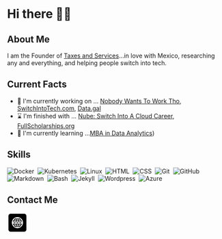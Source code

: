 # Hi there ✊🏿

## About Me
I am the Founder of [Taxes and Services](https://taxes.services)...in love with Mexico, researching any and everything, and helping people switch into tech.

## Current Facts
- 🔭 I'm currently working on ... [Nobody Wants To Work Tho](https://nobody.chat), [SwitchIntoTech.com](https://SwitchIntoTech.com), [Data.gal](https://www.data.gal)
- ⌛ I'm finished with ... [Nube: Switch Into A Cloud Career](https://elyse.in/book), [FullScholarships.org](https://FullScholarships.org)
- 🌱 I'm currently learning ...[MBA in Data Analytics](https://www.eastern.edu/academics/graduate-programs/mba-management))

## Skills
![Docker](https://img.shields.io/badge/-Docker-000?&logo=Docker)&nbsp;
![Kubernetes](https://img.shields.io/badge/-Kubernetes-000?&logo=Kubernetes)&nbsp;
![Linux](https://img.shields.io/badge/-Linux-000?&logo=Linux)&nbsp;
![HTML](https://img.shields.io/badge/-HTML-05122A?style=flat&logo=HTML5)&nbsp;
![CSS](https://img.shields.io/badge/-CSS-05122A?style=flat&logo=CSS3&logoColor=1572B6)&nbsp;
![Git](https://img.shields.io/badge/-Git-05122A?style=flat&logo=git)&nbsp;
![GitHub](https://img.shields.io/badge/-GitHub-05122A?style=flat&logo=github)&nbsp;
![Markdown](https://img.shields.io/badge/-Markdown-05122A?style=flat&logo=markdown)&nbsp;
![Bash](https://img.shields.io/badge/-Shell_Script-05122A?style=flat&logo=gnu-bash)&nbsp;
![Jekyll](http://img.shields.io/badge/-Jekyll-eee?style=flat-square&logo=jekyll&logoColor=a83232)&nbsp;
![Wordpress](http://img.shields.io/badge/-Wordpress-eee?style=flat-square&logo=wordpress&logoColor=21759B)&nbsp;
<img src="https://www.neudesic.com/wp-content/uploads/Microsoft_Azure.png" alt="Azure" title="Azure" width="10%" />
    
## Contact Me
[<img alt="SwitchIntoTech.org" src="4490636_internet_media_social_social media_website_icon.png">](https://taxes.services)
